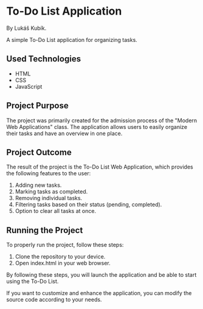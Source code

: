 # To-Do List Application

By Lukáš Kubík.

A simple To-Do List application for organizing tasks.

## Used Technologies

- HTML
- CSS
- JavaScript

## Project Purpose

The project was primarily created for the admission process of the "Modern Web Applications" class. The application allows users to easily organize their tasks and have an overview in one place.

## Project Outcome

The result of the project is the To-Do List Web Application, which provides the following features to the user:

1. Adding new tasks.
2. Marking tasks as completed.
3. Removing individual tasks.
4. Filtering tasks based on their status (pending, completed).
5. Option to clear all tasks at once.

## Running the Project

To properly run the project, follow these steps:

1. Clone the repository to your device.
2. Open index.html in your web browser.

By following these steps, you will launch the application and be able to start using the To-Do List.

If you want to customize and enhance the application, you can modify the source code according to your needs.
